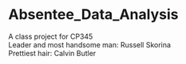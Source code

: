 # Absentee_Data_Analysis
A class project for CP345  
Leader and most handsome man: Russell Skorina  
Prettiest hair:  Calvin Butler  
